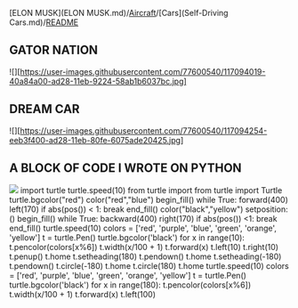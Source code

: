 [ELON MUSK](ELON MUSK.md)/[Aircraft](Aircraft.md)/[Cars](Self-Driving Cars.md)/[README](README.md)
## GATOR NATION
![][https://user-images.githubusercontent.com/77600540/117094019-40a84a00-ad28-11eb-9224-58ab1b6037bc.jpg]
## DREAM CAR
![][https://user-images.githubusercontent.com/77600540/117094254-eeb3f400-ad28-11eb-80fe-6075ade20425.jpg]
## A BLOCK OF CODE I WROTE ON PYTHON
<img src="https://user-images.githubusercontent.com/77600540/117094389-4e120400-ad29-11eb-9876-a3cb415183b9.png">
import turtle turtle.speed(10)
from turtle import
from turtle import Turtle
turtle.bgcolor("red")
color("red","blue")
begin_fill()
while True:
    forward(400)
    left(170)
    if abs(pos()) < 1:
        break
end_fill()
color("black","yellow")
setposition:()
begin_fill()
while True:
    backward(400)
    right(170)
    if abs(pos()) <1:
        break
end_fill()
turtle.speed(10)
colors = ['red', 'purple', 'blue', 'green', 'orange', 'yellow']
t = turtle.Pen()
turtle.bgcolor('black')
for x in range(10):
    t.pencolor(colors[x%6])
    t.width(x/100 + 1)
    t.forward(x)
    t.left(10)
    t.right(10)
    t.penup()
    t.home
    t.setheading(180)
    t.pendown()
    t.home
    t.setheading(-180)
    t.pendown()
    t.circle(-180)
    t.home
    t.circle(180)
    t.home
turtle.speed(10)
colors = ['red', 'purple', 'blue', 'green', 'orange', 'yellow']
t = turtle.Pen()
turtle.bgcolor('black')
for x in range(180):
    t.pencolor(colors[x%6])
    t.width(x/100 + 1)
    t.forward(x)
    t.left(100)
